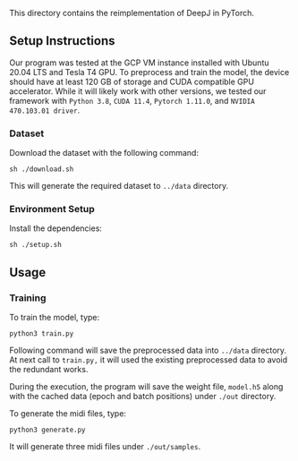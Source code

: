 This directory contains the reimplementation of DeepJ in PyTorch.  


## Setup Instructions
Our program was tested at the GCP VM instance installed with Ubuntu 20.04 LTS and Tesla T4 GPU. To preprocess and train the model, the device should have at least 120 GB of storage and CUDA compatible GPU accelerator. While it will likely work with other versions, we tested our framework with `Python 3.8`, `CUDA 11.4`, `Pytorch 1.11.0`, and `NVIDIA 470.103.01 driver`.

### Dataset
Download the dataset with the following command:
```
sh ./download.sh
```
This will generate the required dataset to `../data` directory.

### Environment Setup
Install the dependencies:  
```
sh ./setup.sh
```

## Usage
### Training
To train the model, type:
```
python3 train.py
```
Following command will save the preprocessed data into `../data` directory. At next call to `train.py,` it will used the existing preprocessed data to avoid the redundant works.

During the execution, the program will save the weight file, `model.h5` along with the cached data (epoch and batch positions) under `./out` directory.

To generate the midi files, type:

```
python3 generate.py
```
It will generate three midi files under `./out/samples`.
